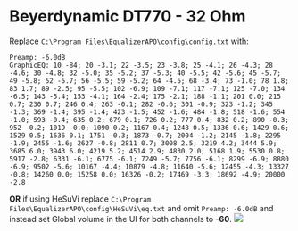 # Beyerdynamic DT770 - 32 Ohm
Replace `C:\Program Files\EqualizerAPO\config\config.txt` with:
```
Preamp: -6.0dB
GraphicEQ: 10 -84; 20 -3.1; 22 -3.5; 23 -3.8; 25 -4.1; 26 -4.3; 28 -4.6; 30 -4.8; 32 -5.0; 35 -5.2; 37 -5.3; 40 -5.5; 42 -5.6; 45 -5.7; 49 -5.8; 52 -5.7; 56 -5.5; 59 -5.2; 64 -4.5; 68 -3.4; 73 -1.0; 78 1.8; 83 1.7; 89 -2.5; 95 -5.5; 102 -6.9; 109 -7.1; 117 -7.1; 125 -7.0; 134 -6.5; 143 -5.4; 153 -4.1; 164 -2.4; 175 -2.1; 188 -1.1; 201 0.0; 215 0.7; 230 0.7; 246 0.4; 263 -0.1; 282 -0.6; 301 -0.9; 323 -1.2; 345 -1.3; 369 -1.4; 395 -1.4; 423 -1.5; 452 -1.6; 484 -1.8; 518 -1.6; 554 -1.0; 593 -0.4; 635 0.2; 679 0.1; 726 0.2; 777 0.4; 832 0.2; 890 -0.3; 952 -0.2; 1019 -0.0; 1090 0.2; 1167 0.4; 1248 0.5; 1336 0.6; 1429 0.6; 1529 0.5; 1636 0.1; 1751 -0.3; 1873 -0.7; 2004 -1.2; 2145 -1.8; 2295 -1.9; 2455 -1.6; 2627 -0.8; 2811 0.7; 3008 2.5; 3219 4.2; 3444 5.9; 3685 6.0; 3943 6.0; 4219 5.2; 4514 2.9; 4830 2.0; 5168 1.9; 5530 0.8; 5917 -2.8; 6331 -6.1; 6775 -6.1; 7249 -5.7; 7756 -6.1; 8299 -6.9; 8880 -6.9; 9502 -5.6; 10167 -4.4; 10879 -4.8; 11640 -5.6; 12455 -4.3; 13327 -0.8; 14260 0.0; 15258 0.0; 16326 -0.2; 17469 -3.3; 18692 -4.9; 20000 -2.8
```
**OR** if using HeSuVi replace `C:\Program Files\EqualizerAPO\config\HeSuVi\eq.txt` and omit `Preamp: -6.0dB` and instead set Global volume in the UI for both channels to **-60**.
![](https://raw.githubusercontent.com/jaakkopasanen/AutoEq/master/results/Innerfidelity%202017/headphoncecom/onear/Beyerdynamic%20DT770%20-%2032%20Ohm/Beyerdynamic%20DT770%20-%2032%20Ohm.png)